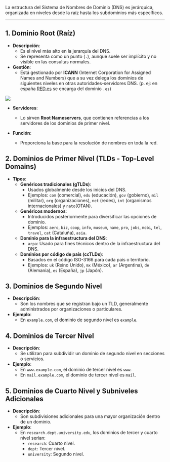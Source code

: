 La estructura del Sistema de Nombres de Dominio (DNS) es jerárquica, organizada en niveles desde la raíz hasta los subdominios más específicos.

---

## **1. Dominio Root (Raíz)**

- **Descripción**:
    - Es el nivel más alto en la jerarquía del DNS.
    - Se representa como un punto (`.`), aunque suele ser implícito y no visible en las consultas normales.
- **Gestión**:
    - Está gestionado por **ICANN** (Internet Corporation for Assigned Names and Numbers) que a su vez delega los dominios de siguientes niveles en otras autoridades-servidores DNS. (p. ej: en españa [RED.es](https://red.es/redes/es/quienes-somos/redes?qt-view__pagina_corporativa__block_3=2#qt-view__pagina_corporativa__block_3) se encarga del dominio `.es`)

![ ](https://asir.readthedocs.io/es/latest/_images/espacioDNStld.png)

- **Servidores**:
    - Lo sirven **Root Nameservers**, que contienen referencias a los servidores de los dominios de primer nivel.

- **Función**:
    - Proporciona la base para la resolución de nombres en toda la red.
## **2. Dominios de Primer Nivel (TLDs - Top-Level Domains)**

- **Tipos**:
    - **Genéricos tradicionales (gTLDs)**:
        - Usados globalmente desde los inicios del DNS.
        - Ejemplos: `com` (comercial), `edu` (educación), `gov` (gobierno), `mil` (militar), `org` (organizaciones), `net` (redes), `int` (organismos internacionales) y `nato`(OTAN).
    - **Genéricos modernos**:
        - Introducidos posteriormente para diversificar las opciones de dominio.
        - Ejemplos: `aero`, `biz`, `coop`, `info`, `museum`, `name`, `pro`, `jobs`, `mobi`, `tel`, `travel`, `cat` (Cataluña), `asia`.
    - **Dominio para la infraestructura del DNS**:
        - `arpa`: Usado para fines técnicos dentro de la infraestructura del DNS.
    - **Dominios por código de país (ccTLDs)**:
        - Basados en el código ISO-3166 para cada país o territorio.
        - Ejemplos: `uk` (Reino Unido), `mx` (México), `ar` (Argentina), `de` (Alemania), `es` (España), `jp` (Japón).
## **3. Dominios de Segundo Nivel**

- **Descripción**:
    - Son los nombres que se registran bajo un TLD, generalmente administrados por organizaciones o particulares.
- **Ejemplo**:
    - En `example.com`, el dominio de segundo nivel es `example`.

## **4. Dominios de Tercer Nivel**

- **Descripción**:
    - Se utilizan para subdividir un dominio de segundo nivel en secciones o servicios.
- **Ejemplo**:
    - En `www.example.com`, el dominio de tercer nivel es `www`.
    - En `mail.example.com`, el dominio de tercer nivel es `mail`.
## **5. Dominios de Cuarto Nivel y Subniveles Adicionales**

- **Descripción**:
    - Son subdivisiones adicionales para una mayor organización dentro de un dominio.
- **Ejemplo**:
    - En `research.dept.university.edu`, los dominios de tercer y cuarto nivel serían:
        - `research`: Cuarto nivel.
        - `dept`: Tercer nivel.
        - `university`: Segundo nivel.